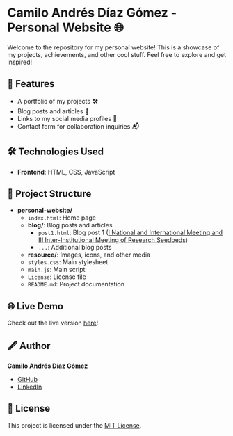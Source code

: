 # Camilo Andrés Díaz Gómez - Personal Website 🌐

Welcome to the repository for my personal website! This is a showcase of my projects, achievements, and other cool stuff. Feel free to explore and get inspired!

## 🌟 Features

- A portfolio of my projects 🛠️  
- Blog posts and articles 📝  
- Links to my social media profiles 📱  
- Contact form for collaboration inquiries 📬  

## 🛠️ Technologies Used

- **Frontend**: HTML, CSS, JavaScript  
<!-- - **Other Tools**: [Frameworks or libraries, e.g., React, TailwindCSS]   -->

## 📂 Project Structure

- **personal-website/**
  - `index.html`: Home page
  - **blog/**: Blog posts and articles
    - `post1.html`: Blog post 1 ([I National and International Meeting and III Inter-Institutional Meeting of Research Seedbeds](https://sitio.usanjose.edu.co/wp-content/uploads/2020/12/Memorias-Encuentro.pdf))
    - `...`: Additional blog posts
  - **resource/**: Images, icons, and other media
    <!-- - **images/**: Image files
    - **icons/**: Icon files -->
    <!-- - `...`: Additional assets -->
  - `styles.css`: Main stylesheet
  - `main.js`: Main script
  - `License`: License file
  - `README.md`: Project documentation

## 🌐 Live Demo

Check out the live version [here](https://camiloandresdg.github.io/)!  

## 🖋️ Author

**Camilo Andrés Díaz Gómez**  
- [GitHub](https://github.com/CamiloAndresDG)  
- [LinkedIn](https://www.linkedin.com/in/camilo-andres-diaz-gomez-73cadg008/)  

## 📄 License

This project is licensed under the [MIT License](https://opensource.org/license/mit).